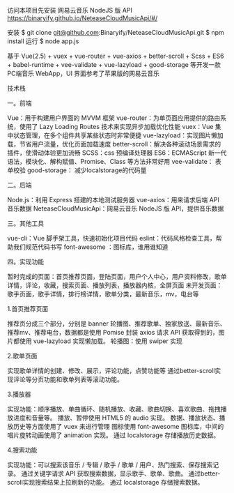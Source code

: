 访问本项目先安装 网易云音乐 NodeJS 版 API https://binaryify.github.io/NeteaseCloudMusicApi/#/

安装
$ git clone git@github.com:Binaryify/NeteaseCloudMusicApi.git
$ npm install
运行
$ node app.js




基于 Vue(2.5) + vuex + vue-router + vue-axios + better-scroll + Scss + ES6 + babel-runtime + vee-validate + vue-lazyload + good-storage 等开发一款PC端音乐 WebApp，UI 界面参考了苹果版的网易云音乐

技术栈

一。前端

Vue：用于构建用户界面的 MVVM 框架
vue-router：为单页面应用提供的路由系统，使用了 Lazy Loading Routes 技术来实现异步加载优化性能
vuex：Vue 集中状态管理，在多个组件共享某些状态时非常便捷
vue-lazyload：实现图片懒加载，节省用户流量，优化页面加载速度
better-scroll：解决各种滚动场景需求的插件，使滑动体验更加流畅
SCSS：css 预编译处理器
ES6：ECMAScript 新一代语法，模块化、解构赋值、Promise、Class 等方法非常好用
vee-validate： 表单校验
good-storage： 减少localstorage的代码量

二。后端

Node.js：利用 Express 搭建的本地测试服务器
vue-axios：用来请求后端 API 音乐数据
NeteaseCloudMusicApi：网易云音乐 NodeJS 版 API，提供音乐数据

三。其他工具

vue-cli：Vue 脚手架工具，快速初始化项目代码
eslint：代码风格检查工具，帮助我们规范代码书写
font-awesome ：图标库，谁用谁知道

四。实现功能

暂时完成的页面：首页推荐页面，登陆页面，用户个人中心，用户资料修改，歌单详情，评论，收藏，搜索页面、播放列表，播放器内核，全屏页面
未开发页面：歌手页面，歌手详情，排行榜详情，歌单分类，最新音乐，mv，电台等

1.首页推荐页面

推荐页分成三个部分，分别是 banner 轮播图、推荐歌单、独家放送、最新音乐、推荐mv、推荐电台，数据都是使用 Pomise 封装 axios 请求 API 获取得到的，图片都使用 vue-lazyload 实现懒加载。
轮播图：使用 swiper 实现

2.歌单页面

实现歌单详情的创建、修改、展示，评论功能，点赞功能等
通过better-scroll实现评论等分页功能和歌单列表等滚动功能。

3.播放器

实现功能：顺序播放、单曲循环、随机播放、收藏、歌曲切换、喜欢歌曲、拖拽播放进度和音量等。
播放、暂停使用 HTML5 的 audio 实现。
数据、播放状态、播放历史等方面使用了 vuex 来进行管理
图标使用 font-awesome 图标库，中间的唱片旋转动画使用了 animation 实现。
通过 localstorage 存储播放历史数据。

4.搜索功能

实现功能：可以搜索该音乐 / 专辑 / 歌手 / 歌单 / 用户、热门搜索、保存搜索记录。
通过关键字请求 API 获取搜索数据，显示歌手、歌单、歌曲。
通过better-scroll实现搜索结果上拉刷新的功能。
通过 localstorage 存储搜索数据。

